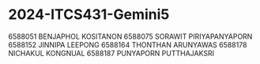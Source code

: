 # 2024-ITCS431-Gemini5
6588051	BENJAPHOL	KOSITANON
6588075	SORAWIT	PIRIYAPANYAPORN
6588152	JINNIPA	LEEPONG
6588164	THONTHAN	ARUNYAWAS
6588178	NICHAKUL	KONGNUAL
6588187	PUNYAPORN	PUTTHAJAKSRI
